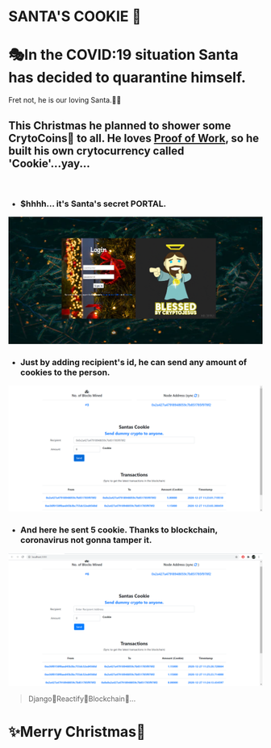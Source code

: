 # SANTA'S COOKIE 🎁
# 🎭In the COVID:19 situation Santa has decided to quarantine himself.

Fret not, he is our loving Santa.💖🎶

## This Christmas he planned to shower some CrytoCoins🤑 to all. He loves <a href ='https://cointelegraph.com/explained/proof-of-work-explained#:~:text=1.-,What%20is%20Proof%2Dof%2DWork%3F,the%20network%20and%20get%20rewarded.'>Proof of Work</a>, so he built his own crytocurrency called 'Cookie'...yay... 


</br>

* ### $hhhh... it's Santa's secret PORTAL.

<img src='./RDIMG/login.png'>

* ### Just by adding recipient's id, he can send any amount of cookies to the person. 
<img src='./RDIMG/portal.png'>

* ### And here he sent 5 cookie. Thanks to blockchain, coronavirus not gonna tamper it.
<img src='./RDIMG/sent.png'>


> Django🤗Reactify🤗Blockchain🤩...

# ✨Merry Christmas🎄